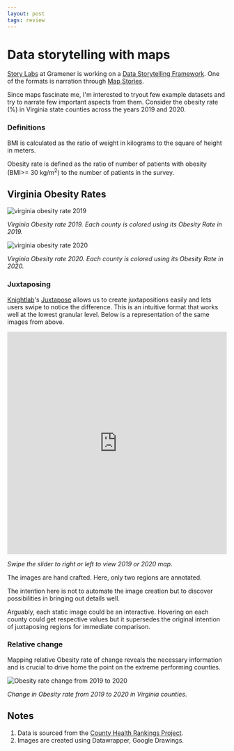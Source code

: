 ```yaml
---
layout: post
tags: review
---
```


# Data storytelling with maps

[Story Labs](https://gramener.com/storylabs/) at Gramener is working on a [Data Storytelling Framework](https://gramener.com/storylabs-publications/defining-data-storytelling). One of the formats is narration through [Map Stories](https://gramener.com/storylabs-publications/map-stories).

Since maps fascinate me, I'm interested to tryout few example datasets and try to narrate few important aspects from them. Consider the obesity rate (%) in Virginia state counties across the years 2019 and 2020.

### Definitions

BMI is calculated as the ratio of weight in kilograms to the square of height in meters.

Obesity rate is defined as the ratio of number of patients with obesity (BMI>= 30 kg/m<sup>2</sup>) to the number of patients in the survey.

## Virginia Obesity Rates

![virginia obesity rate 2019](https://i.postimg.cc/6pRpmwP0/virginia-obesity-2019.png)

*Virginia Obesity rate 2019. Each county is colored using its Obesity Rate in 2019.*

![virginia obesity rate 2020](https://i.postimg.cc/wTnB23wM/virginia-obesity-2020.png)

*Virginia Obesity rate 2020. Each county is colored using its Obesity Rate in 2020.*

### Juxtaposing

[Knightlab](https://knightlab.northwestern.edu/)'s [Juxtapose](https://juxtapose.knightlab.com/) allows us to create juxtapositions easily and lets users swipe to notice the difference. This is an intuitive format that works well at the lowest granular level. Below is a representation of the same images from above.

<iframe frameborder="0" class="juxtapose" width="100%" height="511" src="https://cdn.knightlab.com/libs/juxtapose/latest/embed/index.html?uid=56c8ed98-8556-11eb-83c8-ebb5d6f907df"></iframe>

*Swipe the slider to right or left to view 2019 or 2020 map*.

The images are hand crafted. Here, only two regions are annotated.

The intention here is not to automate the image creation but to discover possibilities in bringing out details well.

Arguably, each static image could be an interactive. Hovering on each county could get respective values but it supersedes the original intention of juxtaposing regions for immediate comparison.

### Relative change

Mapping relative Obesity rate of change reveals the necessary information and is crucial to drive home the point on the extreme performing counties.

![Obesity rate change from 2019 to 2020](https://i.postimg.cc/J0wNsFxx/obesity-change-rate-from-2019-to-2020-counties.png)

*Change in Obesity rate from 2019 to 2020 in Virginia counties*.

## Notes

1. Data is sourced from the [County Health Rankings Project](https://www.countyhealthrankings.org/).
2. Images are created using Datawrapper, Google Drawings.
